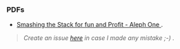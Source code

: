 ### PDFs

- [Smashing the Stack for fun and Profit - Aleph One ](https://avicoder.me/papers/pdf/smashthestack.pdf).





> *Create an issue [here](https://github.com/vjex/papers/issues) in case I made any mistake ;-) .*

